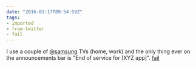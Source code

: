 ```yaml
---
date: "2016-03-17T09:54:59Z"
tags:
- imported
- from-twitter
- fail
---
```

I use a couple of [@samsung](https://twitter.com/samsung) TVs \(home, work\) and the only thing ever on the announcements bar is "End of service for \[XYZ app\]". [fail](/tags/fail)
